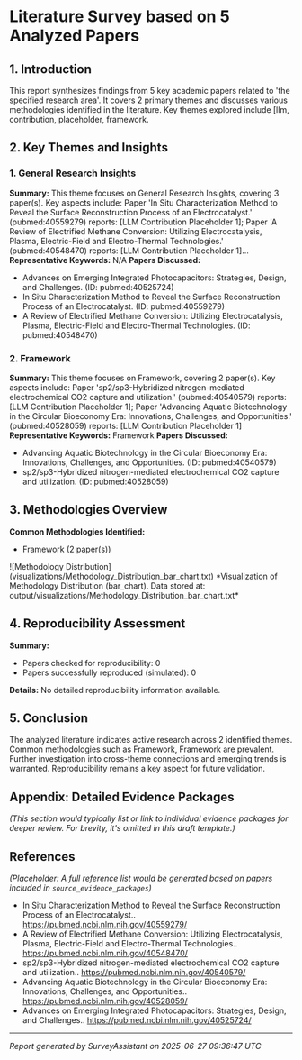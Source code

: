 
# Literature Survey based on 5 Analyzed Papers

## 1. Introduction
This report synthesizes findings from 5 key academic papers related to 'the specified research area'. It covers 2 primary themes and discusses various methodologies identified in the literature. Key themes explored include [llm, contribution, placeholder, framework.

## 2. Key Themes and Insights
### 1. General Research Insights
**Summary:** This theme focuses on General Research Insights, covering 3 paper(s). Key aspects include: Paper 'In Situ Characterization Method to Reveal the Surface Reconstruction Process of an Electrocatalyst.' (pubmed:40559279) reports: [LLM Contribution Placeholder 1]; Paper 'A Review of Electrified Methane Conversion: Utilizing Electrocatalysis, Plasma, Electric-Field and Electro-Thermal Technologies.' (pubmed:40548470) reports: [LLM Contribution Placeholder 1]...
**Representative Keywords:** N/A
**Papers Discussed:**
- Advances on Emerging Integrated Photocapacitors: Strategies, Design, and Challenges. (ID: pubmed:40525724)
- In Situ Characterization Method to Reveal the Surface Reconstruction Process of an Electrocatalyst. (ID: pubmed:40559279)
- A Review of Electrified Methane Conversion: Utilizing Electrocatalysis, Plasma, Electric-Field and Electro-Thermal Technologies. (ID: pubmed:40548470)
### 2. Framework
**Summary:** This theme focuses on Framework, covering 2 paper(s). Key aspects include: Paper 'sp2/sp3-Hybridized nitrogen-mediated electrochemical CO2 capture and utilization.' (pubmed:40540579) reports: [LLM Contribution Placeholder 1]; Paper 'Advancing Aquatic Biotechnology in the Circular Bioeconomy Era: Innovations, Challenges, and Opportunities.' (pubmed:40528059) reports: [LLM Contribution Placeholder 1]
**Representative Keywords:** Framework
**Papers Discussed:**
- Advancing Aquatic Biotechnology in the Circular Bioeconomy Era: Innovations, Challenges, and Opportunities. (ID: pubmed:40540579)
- sp2/sp3-Hybridized nitrogen-mediated electrochemical CO2 capture and utilization. (ID: pubmed:40528059)

## 3. Methodologies Overview
**Common Methodologies Identified:**
<ul>
  <li>Framework (2 paper(s))</li>
</ul>
![Methodology Distribution](visualizations/Methodology_Distribution_bar_chart.txt)
*Visualization of Methodology Distribution (bar_chart). Data stored at: output/visualizations/Methodology_Distribution_bar_chart.txt*

## 4. Reproducibility Assessment
**Summary:**
- Papers checked for reproducibility: 0
- Papers successfully reproduced (simulated): 0

**Details:**
No detailed reproducibility information available.

## 5. Conclusion
The analyzed literature indicates active research across 2 identified themes. Common methodologies such as Framework, Framework are prevalent. Further investigation into cross-theme connections and emerging trends is warranted. Reproducibility remains a key aspect for future validation.

## Appendix: Detailed Evidence Packages
*(This section would typically list or link to individual evidence packages for deeper review. For brevity, it's omitted in this draft template.)*

## References
*(Placeholder: A full reference list would be generated based on papers included in `source_evidence_packages`)*
- In Situ Characterization Method to Reveal the Surface Reconstruction Process of an Electrocatalyst.. https://pubmed.ncbi.nlm.nih.gov/40559279/
- A Review of Electrified Methane Conversion: Utilizing Electrocatalysis, Plasma, Electric-Field and Electro-Thermal Technologies.. https://pubmed.ncbi.nlm.nih.gov/40548470/
- sp2/sp3-Hybridized nitrogen-mediated electrochemical CO2 capture and utilization.. https://pubmed.ncbi.nlm.nih.gov/40540579/
- Advancing Aquatic Biotechnology in the Circular Bioeconomy Era: Innovations, Challenges, and Opportunities.. https://pubmed.ncbi.nlm.nih.gov/40528059/
- Advances on Emerging Integrated Photocapacitors: Strategies, Design, and Challenges.. https://pubmed.ncbi.nlm.nih.gov/40525724/

---
*Report generated by SurveyAssistant on 2025-06-27 09:36:47 UTC*